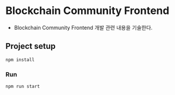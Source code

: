 # Blockchain Community Frontend

- Blockchain Community Frontend 개발 관련 내용을 기술한다.

## Project setup

```
npm install
```

### Run

```
npm run start
```
